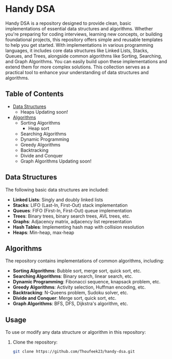 # Handy DSA

Handy DSA is a repository designed to provide clean, basic implementations of essential data structures and algorithms. Whether you're preparing for coding interviews, learning new concepts, or building foundational projects, this repository offers simple and reusable templates to help you get started. With implementations in various programming languages, it includes core data structures like Linked Lists, Stacks, Queues, and Trees, alongside common algorithms like Sorting, Searching, and Graph Algorithms. You can easily build upon these implementations and extend them for more complex solutions. This collection serves as a practical tool to enhance your understanding of data structures and algorithms.

## Table of Contents
- [Data Structures](#data-structures)
  - Heaps
    Updating soon!
- [Algorithms](#algorithms)
  - Sorting Algorithms
      - Heap sort
  - Searching Algorithms
  - Dynamic Programming
  - Greedy Algorithms
  - Backtracking
  - Divide and Conquer
  - Graph Algorithms
    Updating soon!
  
## Data Structures
The following basic data structures are included:
- **Linked Lists**: Singly and doubly linked lists
- **Stacks**: LIFO (Last-In, First-Out) stack implementation
- **Queues**: FIFO (First-In, First-Out) queue implementation
- **Trees**: Binary trees, binary search trees, AVL trees, etc.
- **Graphs**: Adjacency matrix, adjacency list representation
- **Hash Tables**: Implementing hash map with collision resolution
- **Heaps**: Min-heap, max-heap

## Algorithms
The repository contains implementations of common algorithms, including:
- **Sorting Algorithms**: Bubble sort, merge sort, quick sort, etc.
- **Searching Algorithms**: Binary search, linear search, etc.
- **Dynamic Programming**: Fibonacci sequence, knapsack problem, etc.
- **Greedy Algorithms**: Activity selection, Huffman encoding, etc.
- **Backtracking**: N-Queens problem, Sudoku solver, etc.
- **Divide and Conquer**: Merge sort, quick sort, etc.
- **Graph Algorithms**: BFS, DFS, Dijkstra's algorithm, etc.

## Usage
To use or modify any data structure or algorithm in this repository:
1. Clone the repository:
   ```bash
   git clone https://github.com/Thoufeek23/handy-dsa.git
